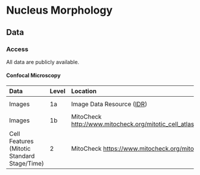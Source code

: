 # Nucleus Morphology


## Data

### Access

All data are publicly available.

#### Confocal Microscopy

| Data | Level | Location | Notes |
| :---- | :---- | :------ | :---- |
| Images | 1a | Image Data Resource ([IDR](https://idr.openmicroscopy.org/)) | Accession `idr0041` |
| Images | 1b | MitoCheck http://www.mitocheck.org/mitotic_cell_atlas/downloads/v1.0.1/mitotic_cell_atlas_v1.0.1_fulldata.zip | NA |
| Cell Features (Mitotic Standard Stage/Time) | 2 | MitoCheck https://www.mitocheck.org/mitotic_cell_atlas/downloads/v1.0.1/cell_features.txt | NA |
